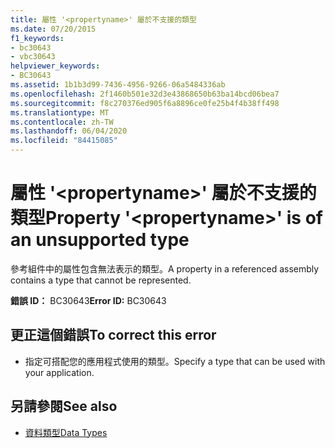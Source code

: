 ```yaml
---
title: 屬性 '<propertyname>' 屬於不支援的類型
ms.date: 07/20/2015
f1_keywords:
- bc30643
- vbc30643
helpviewer_keywords:
- BC30643
ms.assetid: 1b1b3d99-7436-4956-9266-06a5484336ab
ms.openlocfilehash: 2f1460b501e32d3e43868650b63ba14bcd06bea7
ms.sourcegitcommit: f8c270376ed905f6a8896ce0fe25b4f4b38ff498
ms.translationtype: MT
ms.contentlocale: zh-TW
ms.lasthandoff: 06/04/2020
ms.locfileid: "84415085"
---
```

# <a name="property-propertyname-is-of-an-unsupported-type"></a><span data-ttu-id="6e1a7-102">屬性 '\<propertyname>' 屬於不支援的類型</span><span class="sxs-lookup"><span data-stu-id="6e1a7-102">Property '\<propertyname>' is of an unsupported type</span></span>
<span data-ttu-id="6e1a7-103">參考組件中的屬性包含無法表示的類型。</span><span class="sxs-lookup"><span data-stu-id="6e1a7-103">A property in a referenced assembly contains a type that cannot be represented.</span></span>  
  
 <span data-ttu-id="6e1a7-104">**錯誤 ID：** BC30643</span><span class="sxs-lookup"><span data-stu-id="6e1a7-104">**Error ID:** BC30643</span></span>  
  
## <a name="to-correct-this-error"></a><span data-ttu-id="6e1a7-105">更正這個錯誤</span><span class="sxs-lookup"><span data-stu-id="6e1a7-105">To correct this error</span></span>  
  
- <span data-ttu-id="6e1a7-106">指定可搭配您的應用程式使用的類型。</span><span class="sxs-lookup"><span data-stu-id="6e1a7-106">Specify a type that can be used with your application.</span></span>  
  
## <a name="see-also"></a><span data-ttu-id="6e1a7-107">另請參閱</span><span class="sxs-lookup"><span data-stu-id="6e1a7-107">See also</span></span>

- [<span data-ttu-id="6e1a7-108">資料類型</span><span class="sxs-lookup"><span data-stu-id="6e1a7-108">Data Types</span></span>](../programming-guide/language-features/data-types/index.md)
